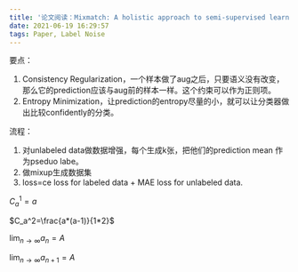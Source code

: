 ```yaml
---
title: '论文阅读：Mixmatch: A holistic approach to semi-supervised learning'
date: 2021-06-19 16:29:57
tags: Paper, Label Noise
---
```


要点：
1. Consistency Regularization，一个样本做了aug之后，只要语义没有改变，那么它的prediction应该与aug前的样本一样。这个约束可以作为正则项。
2. Entropy Minimization，让prediction的entropy尽量的小，就可以让分类器做出比较confidently的分类。

流程：
1. 对unlabeled data做数据增强，每个生成k张，把他们的prediction mean 作为pseduo labe。
2. 做mixup生成数据集
3. loss=ce loss for labeled data + MAE loss for unlabeled data.


$C_a^1=a$

$C_a^2=\frac{a*(a-1)}{1*2}$

$\lim_{n\rightarrow\infty} a_n=A$

$\lim_{n\rightarrow\infty} a_{n+1}=A$